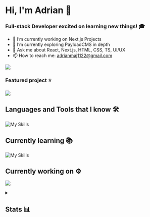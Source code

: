 # Hi, I'm Adrian 👋

### Full-stack Developer excited on learning new things! 🎓

- 🔭 I’m currently working on Next.js Projects
- 🌱 I’m currently exploring PayloadCMS in depth
- 💬 Ask me about React, Next.js, HTML, CSS, TS, UI/UX
- 📫 How to reach me: [adrianmaj1122@gmail.com](mailto:adrianmaj1122@gmail.com)

![](https://komarev.com/ghpvc/?username=adrianmaj&style=for-the-badge)

### Featured project ⭐

<a href="https://github.com/AdrianMaj/adrianmaj.com" target="_blank" rel="noopener"><img src="https://github-readme-stats.vercel.app/api/pin/?username=adrianmaj&repo=adrianmaj%2Ecom&theme=dark"/></a><br>

## Languages and Tools that I know 🛠

![My Skills](https://skillicons.dev/icons?i=next,react,typescript,prisma,javascript,tailwind,vite,vercel,sass,html,css,vscode,git,figma)

## Currently learning 📚

![My Skills](https://skillicons.dev/icons?i=next,nodejs,vue,pinia)

## Currently working on ⚙️

<a href="https://github.com/AdrianMaj/payload-lexical-typography" target="_blank" rel="noopener"><img src="https://github-readme-stats.vercel.app/api/pin/?username=adrianmaj&repo=payload-lexical-typography&theme=dark"/></a><br>

<details>
<summary><h2>Stats 📊</h2></summary>

<img src="https://github-readme-stats.vercel.app/api/top-langs?username=adrianmaj&layout=compact&theme=dark"/><br>
<img src="https://github-readme-streak-stats.herokuapp.com/?user=adrianmaj&theme=dark"/><br>
<img src="https://github-readme-stats.vercel.app/api?username=adrianmaj&show_icons=true&locale=en&theme=dark"/>
</details>

